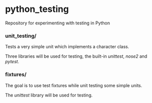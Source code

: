 # python_testing
Repository for experimenting with testing in Python

### unit_testing/

Tests a very simple unit which implements a character class.

Three libraries will be used for testing, the built-in *unittest*, *nose2* and *pytest*.

### fixtures/

The goal is to use test fixtures while unit testing some simple units.

The *unittest* library will be used for testing.